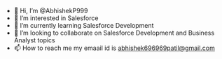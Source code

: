 - 👋 Hi, I’m @AbhishekP999
- 👀 I’m interested in Salesforce 
- 🌱 I’m currently learning Salesforce Development
 - 💞️ I’m looking to collaborate on Salesforce Development and Business Analyst topics
- 📫 How to reach me my emaail id is abhishek696969patil@gmail.com

<!---
AbhishekP999/AbhishekP999 is a ✨ special ✨ repository because its `README.md` (this file) appears on your GitHub profile.
You can click the Preview link to take a look at your changes.
--->
